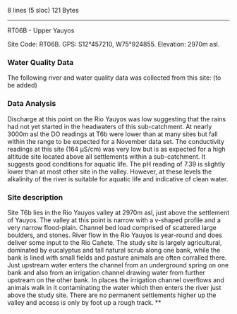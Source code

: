 8 lines (5 sloc)  121 Bytes
   
---
RT06B - Upper Yauyos

Site Code: RT06B.  GPS: S12°457210, W75°924855. Elevation:
2970m asl.

### Water Quality Data

The following river and water quality data was collected from this site: (to be added)

### Data Analysis

Discharge at this point on the Rio Yauyos was low suggesting that the rains had not yet started in the headwaters of this sub-catchment. 
At nearly 3000m asl the DO readings at T6b were lower than at many sites but fall within the range to be expected for a November data set. 
The conductivity readings at this site (164 µS/cm) was very low but is as expected for a high altitude site located above all settlements within a sub-catchment. It suggests good conditions for aquatic life.
The pH reading of 7.39 is slightly lower than at most other site in the valley. However, at these levels the alkalinity of the river is suitable for aquatic life and indicative of clean water. 

### Site description

Site T6b lies in the Rio Yauyos valley at 2970m asl, just above the settlement of Yauyos. The valley at this point is narrow with a v-shaped profile and a very narrow flood-plain. Channel bed load comprised of scattered large boulders, and stones. River flow in the Rio Yauyos is year-round and does deliver some input to the Rio Cañete. 
The study site is largely agricultural, dominated by eucalyptus and tall natural scrub along one bank, while the bank is lined with small fields and pasture animals are often corralled there.
Just upstream water enters the channel from an underground spring on one bank and also from an irrigation channel drawing water from further upstream on the other bank. In places the irrigation channel overflows and animals walk in it contaminating the water which then enters the river just above the study site. 
There are no permanent settlements higher up the valley and access is only by foot up a rough track.
**
